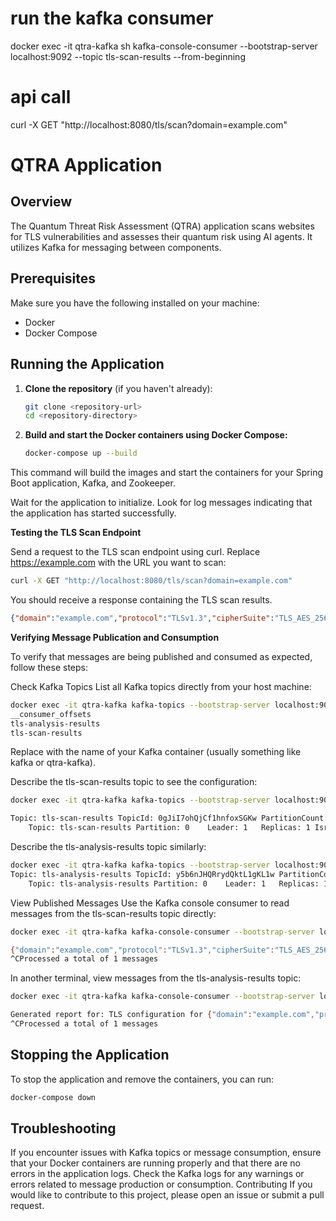 # run the kafka consumer
docker exec -it qtra-kafka sh
kafka-console-consumer --bootstrap-server localhost:9092 --topic tls-scan-results --from-beginning

# api call
curl -X GET "http://localhost:8080/tls/scan?domain=example.com"




# QTRA Application

## Overview

The Quantum Threat Risk Assessment (QTRA) application scans websites for TLS vulnerabilities and assesses their quantum risk using AI agents. It utilizes Kafka for messaging between components.

## Prerequisites

Make sure you have the following installed on your machine:

- Docker
- Docker Compose

## Running the Application

1. **Clone the repository** (if you haven't already):

   ```bash
   git clone <repository-url>
   cd <repository-directory>

2. **Build and start the Docker containers using Docker Compose:**

   ```bash
   docker-compose up --build
   ```

This command will build the images and start the containers for your Spring Boot application, Kafka, and Zookeeper.

Wait for the application to initialize. Look for log messages indicating that the application has started successfully.

**Testing the TLS Scan Endpoint**

Send a request to the TLS scan endpoint using curl. Replace https://example.com with the URL you want to scan:
```bash
curl -X GET "http://localhost:8080/tls/scan?domain=example.com"

```

You should receive a response containing the TLS scan results.

```json
{"domain":"example.com","protocol":"TLSv1.3","cipherSuite":"TLS_AES_256_GCM_SHA384","safetyLevel":"PQR_BUT_NOT_QUANTUM_SAFE"}
```

**Verifying Message Publication and Consumption**

To verify that messages are being published and consumed as expected, follow these steps:

Check Kafka Topics
List all Kafka topics directly from your host machine:

```bash
docker exec -it qtra-kafka kafka-topics --bootstrap-server localhost:9092 --list
__consumer_offsets
tls-analysis-results
tls-scan-results
```

Replace <kafka-container-name> with the name of your Kafka container (usually something like kafka or qtra-kafka).

Describe the tls-scan-results topic to see the configuration:

```bash
docker exec -it qtra-kafka kafka-topics --bootstrap-server localhost:9092 --describe --topic tls-scan-results

Topic: tls-scan-results	TopicId: 0gJiI7ohQjCf1hnfoxSGKw	PartitionCount: 1	ReplicationFactor: 1	Configs:
	Topic: tls-scan-results	Partition: 0	Leader: 1	Replicas: 1	Isr: 1	Elr: N/A	LastKnownElr: N/A
```

Describe the tls-analysis-results topic similarly:
```bash
docker exec -it qtra-kafka kafka-topics --bootstrap-server localhost:9092 --describe --topic tls-analysis-results
Topic: tls-analysis-results	TopicId: y5b6nJHQRrydQktL1gKL1w	PartitionCount: 1	ReplicationFactor: 1	Configs:
	Topic: tls-analysis-results	Partition: 0	Leader: 1	Replicas: 1	Isr: 1	Elr: N/A	LastKnownElr: N
```

View Published Messages
Use the Kafka console consumer to read messages from the tls-scan-results topic directly:
```bash
docker exec -it qtra-kafka kafka-console-consumer --bootstrap-server localhost:9092 --topic tls-scan-results --from-beginning

{"domain":"example.com","protocol":"TLSv1.3","cipherSuite":"TLS_AES_256_GCM_SHA384","safetyLevel":"PQR_BUT_NOT_QUANTUM_SAFE"}
^CProcessed a total of 1 messages
```

In another terminal, view messages from the tls-analysis-results topic:

```bash
docker exec -it qtra-kafka kafka-console-consumer --bootstrap-server localhost:9092 --topic tls-analysis-results --from-beginning

Generated report for: TLS configuration for {"domain":"example.com","protocol":"TLSv1.3","cipherSuite":"TLS_AES_256_GCM_SHA384","safetyLevel":"PQR_BUT_NOT_QUANTUM_SAFE"} is **Not Quantum-Safe** ❌
^CProcessed a total of 1 messages

```

## Stopping the Application ##

To stop the application and remove the containers, you can run:

```bash
docker-compose down
```

## Troubleshooting ##

If you encounter issues with Kafka topics or message consumption, ensure that your Docker containers are running properly and that there are no errors in the application logs.
Check the Kafka logs for any warnings or errors related to message production or consumption.
Contributing
If you would like to contribute to this project, please open an issue or submit a pull request.
